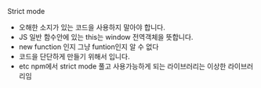  Strict mode
 - 오해한 소지가 있는 코드을 사용하지 말아야 합니다.
 - JS 일반 함수안에 있는 this는 window 전역객체을 뜻합니다.
 - new function 인지 그냥 funtion인지 알 수 없다
 - 코드을 단단하게 만들기 위해서 입니다.
 - etc npm에서 strict mode 풀고 사용가능하게 되는 라이브러리는 이상한 라이브러리임
